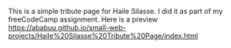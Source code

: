 This is a simple tribute page for Haile Silasse. I did it as part of my freeCodeCamp assignment. Here is a preview https://ababuu.github.io/small-web-projects/Haile%20Silasse%20Tribute%20Page/index.html
